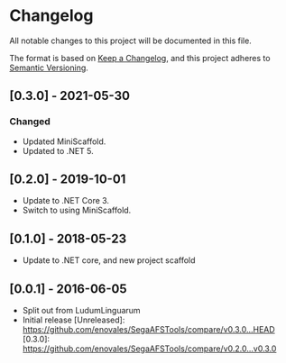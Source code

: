 # Changelog

All notable changes to this project will be documented in this file.

The format is based on [Keep a Changelog](https://keepachangelog.com/en/1.0.0/),
and this project adheres to [Semantic Versioning](https://semver.org/spec/v2.0.0.html).

## [0.3.0] - 2021-05-30

### Changed

* Updated MiniScaffold.
* Updated to .NET 5.

## [0.2.0] - 2019-10-01

* Update to .NET Core 3.
* Switch to using MiniScaffold.

## [0.1.0] - 2018-05-23

* Update to .NET core, and new project scaffold

## [0.0.1] - 2016-06-05

* Split out from LudumLinguarum
* Initial release
[Unreleased]: https://github.com/enovales/SegaAFSTools/compare/v0.3.0...HEAD
[0.3.0]: https://github.com/enovales/SegaAFSTools/compare/v0.2.0...v0.3.0
